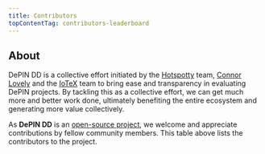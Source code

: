 ```yaml
---
title: Contributors
topContentTag: contributors-leaderboard
---
```


## About

DePIN DD is a collective effort initiated by the [Hotspotty](https://twitter.com/hotspotty) team, [Connor Lovely](https://twitter.com/RichhomieconE) and the [IoTeX](https://twitter.com/iotex_io) team to bring ease and transparency in evaluating DePIN projects. By tackling this as a collective effort, we can get much more and better work done, ultimately benefiting the entire ecosystem and generating more value collectively.

As **DePIN DD** is an [open-source project](https://github.com/hotspotty/depindd), we welcome and appreciate contributions by fellow community members. This table above lists the contributors to the project.
